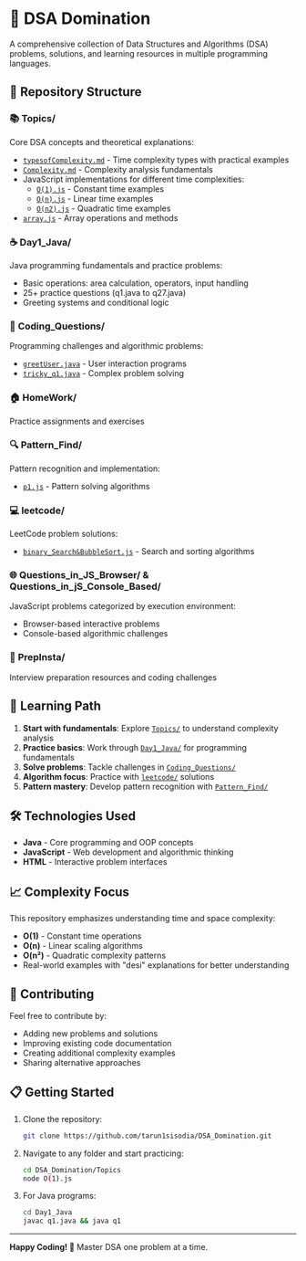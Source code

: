 # 🚀 DSA Domination

A comprehensive collection of Data Structures and Algorithms (DSA) problems, solutions, and learning resources in multiple programming languages.

## 📂 Repository Structure

### 📚 **Topics/**
Core DSA concepts and theoretical explanations:
- [`typesofComplexity.md`](Topics/typesofComplexity.md) - Time complexity types with practical examples
- [`Complexity.md`](Topics/Complexity.md) - Complexity analysis fundamentals
- JavaScript implementations for different time complexities:
  - [`O(1).js`](Topics/O(1).js) - Constant time examples
  - [`O(n).js`](Topics/O(n).js) - Linear time examples  
  - [`O(n2).js`](Topics/O(n2).js) - Quadratic time examples
- [`array.js`](Topics/array.js) - Array operations and methods

### ☕ **Day1_Java/**
Java programming fundamentals and practice problems:
- Basic operations: area calculation, operators, input handling
- 25+ practice questions (q1.java to q27.java)
- Greeting systems and conditional logic

### 🧠 **Coding_Questions/**
Programming challenges and algorithmic problems:
- [`greetUser.java`](Coding_Questions/greetUser.java) - User interaction programs
- [`tricky_q1.java`](Coding_Questions/tricky_q1.java) - Complex problem solving

### 🏠 **HomeWork/**
Practice assignments and exercises

### 🔍 **Pattern_Find/**
Pattern recognition and implementation:
- [`p1.js`](Pattern_Find/p1.js) - Pattern solving algorithms

### 💻 **leetcode/**
LeetCode problem solutions:
- [`binary_Search&BubbleSort.js`](leetcode/binary_Search&BubbleSort.js) - Search and sorting algorithms

### 🌐 **Questions_in_JS_Browser/** & **Questions_in_jS_Console_Based/**
JavaScript problems categorized by execution environment:
- Browser-based interactive problems
- Console-based algorithmic challenges

### 🎯 **PrepInsta/**
Interview preparation resources and coding challenges

## 🎯 Learning Path

1. **Start with fundamentals**: Explore [`Topics/`](Topics/) to understand complexity analysis
2. **Practice basics**: Work through [`Day1_Java/`](Day1_Java/) for programming fundamentals
3. **Solve problems**: Tackle challenges in [`Coding_Questions/`](Coding_Questions/)
4. **Algorithm focus**: Practice with [`leetcode/`](leetcode/) solutions
5. **Pattern mastery**: Develop pattern recognition with [`Pattern_Find/`](Pattern_Find/)

## 🛠️ Technologies Used

- **Java** - Core programming and OOP concepts
- **JavaScript** - Web development and algorithmic thinking
- **HTML** - Interactive problem interfaces

## 📈 Complexity Focus

This repository emphasizes understanding time and space complexity:
- **O(1)** - Constant time operations
- **O(n)** - Linear scaling algorithms  
- **O(n²)** - Quadratic complexity patterns
- Real-world examples with "desi" explanations for better understanding

## 🤝 Contributing

Feel free to contribute by:
- Adding new problems and solutions
- Improving existing code documentation
- Creating additional complexity examples
- Sharing alternative approaches

## 📋 Getting Started

1. Clone the repository:
   ```bash
   git clone https://github.com/tarun1sisodia/DSA_Domination.git
   ```

2. Navigate to any folder and start practicing:
   ```bash
   cd DSA_Domination/Topics
   node O(1).js
   ```

3. For Java programs:
   ```bash
   cd Day1_Java
   javac q1.java && java q1
   ```

---

**Happy Coding! 🎉** Master DSA one problem at a time.
